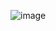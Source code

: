 ![image](https://github.com/China-xu/SecurityKeyboard/tree/master/SecurityKeyboard/SecurityKeyboard/image.png)
